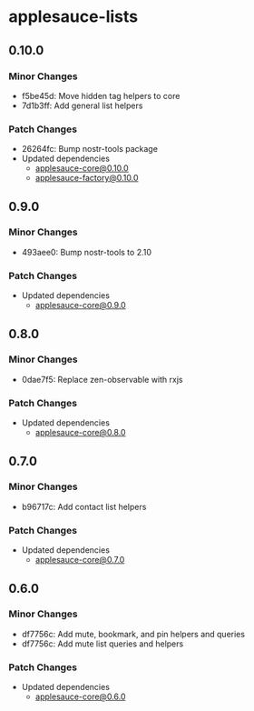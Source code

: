 # applesauce-lists

## 0.10.0

### Minor Changes

- f5be45d: Move hidden tag helpers to core
- 7d1b3ff: Add general list helpers

### Patch Changes

- 26264fc: Bump nostr-tools package
- Updated dependencies
  - applesauce-core@0.10.0
  - applesauce-factory@0.10.0

## 0.9.0

### Minor Changes

- 493aee0: Bump nostr-tools to 2.10

### Patch Changes

- Updated dependencies
  - applesauce-core@0.9.0

## 0.8.0

### Minor Changes

- 0dae7f5: Replace zen-observable with rxjs

### Patch Changes

- Updated dependencies
  - applesauce-core@0.8.0

## 0.7.0

### Minor Changes

- b96717c: Add contact list helpers

### Patch Changes

- Updated dependencies
  - applesauce-core@0.7.0

## 0.6.0

### Minor Changes

- df7756c: Add mute, bookmark, and pin helpers and queries
- df7756c: Add mute list queries and helpers

### Patch Changes

- Updated dependencies
  - applesauce-core@0.6.0
